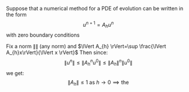 Suppose that a numerical method for a PDE of evolution can be written in the form 
$$
u^{n+1}=A_{h}u^{n}
$$
with zero boundary conditions

Fix a norm $\lVert  \rVert$ (any norm) and $\lVert A_{h} \rVert=\sup \frac{\lVert  A_{h}x\rVert}{\lVert x \rVert}$ 
Then since:
$$
\lVert u^n \rVert \leq \lVert A_{h}^n u^0 \rVert \leq \lVert A_{h} \rVert ^n\lVert u^0 \rVert
$$
we get:
$$
\lVert A_{h} \rVert \leq 1 \text{ as } h\to 0\implies \text{the}
$$